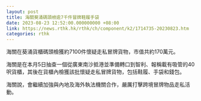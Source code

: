 ```yaml
---
layout: post
title: 海關葵涌碼頭檢逾7千件冒牌鞋履手袋
date: 2023-08-23 12:52:00.000000000 +08:00
link: https://news.rthk.hk/rthk/ch/component/k2/1714735-20230823.htm
categories: rthk
---
```


海關在葵涌貨櫃碼頭檢獲約7100件懷疑走私冒牌貨物，市值共約170萬元。

海關是在本月5日抽查一個從廣東南沙抵港並準備轉口到智利、報稱載有吸管的40呎貨櫃，其後在貨櫃內檢獲該批懷疑走私冒牌貨物，包括鞋履、手袋和錢包。

海關說，會繼續加強與內地及海外執法機關合作，嚴厲打擊跨境冒牌物品走私活動。
